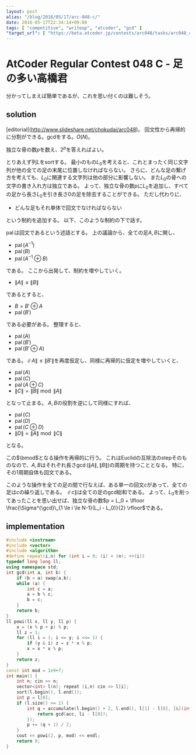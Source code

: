 ```yaml
---
layout: post
alias: "/blog/2016/05/17/arc-048-c/"
date: 2016-05-17T22:34:14+09:00
tags: [ "competitive", "writeup", "atcoder", "gcd" ]
"target_url": [ "https://beta.atcoder.jp/contests/arc048/tasks/arc048_c" ]
---
```


# AtCoder Regular Contest 048 C - 足の多い高橋君

分かってしまえば簡単であるが、これを思い付くのは難しそう。

## solution

[editorial[(http://www.slideshare.net/chokudai/arc048)。
回文性から再帰的に分割ができる。gcdをする。$O(N)$。

独立な骨の数$p$を数え、$2^p$を答えればよい。

とりあえず列$L$をsortする。
最小のもの$L_0$を考えると、これとまったく同じ文字列が他の全ての足の末尾に位置しなければならない。
さらに、どんな足の繋げ方を考えても、$L_0$に関連する文字列は他の部分に影響しない。
また$L_0$の骨への文字の書き入れ方は独立である。
よって、独立な骨の数$p$に$L_0$を追加し、すべての足から長さ$L_0$を引き長さ$0$の足を除去することができる。
ただし代わりに、

-   どんな足もそれ単体で回文でなければならない

という制約を追加する。
以下、このような制約の下で話す。

$\operatorname{pal}$は回文であるという述語とする。
上の議論から、全ての足$A,B$に関し、

-   $\operatorname{pal}(A^{-1})$
-   $\operatorname{pal}(B)$
-   $\operatorname{pal}(A^{-1} \oplus B)$

である。
ここから出発して、制約を増やしていく。

-   $\|A\| \le \|B\|$

であるとすると、

-   $B = B' \oplus A$
-   $\operatorname{pal}(B')$

である必要がある。
整理すると、

-   $\operatorname{pal}(A)$
-   $\operatorname{pal}(B')$
-   $\operatorname{pal}(B' \oplus A)$

である。$\|A\| \le \|B'\|$を再度仮定し、同様に再帰的に仮定を増やしていくと、

-   $\operatorname{pal}(A)$
-   $\operatorname{pal}(C)$
-   $\operatorname{pal}(A \oplus C)$
-   $\|C\| = \|B\| \bmod \|A\|$

となって止まる。
$A,B$の役割を逆にして同様にすれば、

-   $\operatorname{pal}(C)$
-   $\operatorname{pal}(D)$
-   $\operatorname{pal}(C \oplus D)$
-   $\|D\| = \|A\| \bmod \|C\|$

となる。

この$\bmod$となる操作を再帰的に行う。
これはEuclidの互除法のstepそのものなので、$A,B$はそれぞれ長さ$\gcd(\|A\|,\|B\|)$の周期を持つこととなる。
特に、その$1$周期自体も回文である。

このような操作を全ての足の間で行なえば、ある単一の回文$c$があって、全ての足は$c$の繰り返しである。
$\|c\|$は全ての足のgcd総和である。
よって、$L_0$を削ってあったことを思い出せば、独立な骨の数$p = L_0 + \lfloor \frac{\Sigma^{\gcd}\_{1 \le i \le N-1}(L_i - L_0)}{2} \rfloor$である。

## implementation

``` c++
#include <iostream>
#include <vector>
#include <algorithm>
#define repeat(i,n) for (int i = 0; (i) < (n); ++(i))
typedef long long ll;
using namespace std;
int gcd(int a, int b) {
    if (b < a) swap(a,b);
    while (a) {
        int c = a;
        a = b % c;
        b = c;
    }
    return b;
}
ll powi(ll x, ll y, ll p) {
    x = (x % p + p) % p;
    ll z = 1;
    for (ll i = 1; i <= y; i <<= 1) {
        if (y & i) z = z * x % p;
        x = x * x % p;
    }
    return z;
}
const int mod = 1e9+7;
int main() {
    int n; cin >> n;
    vector<int> l(n); repeat (i,n) cin >> l[i];
    sort(l.begin(), l.end());
    int p = l[0];
    if (l.size() >= 2) {
        int q = accumulate(l.begin() + 2, l.end(), l[1] - l[0], [&](int acc, int li) {
            return gcd(acc, li - l[0]);
        });
        p += (q + 1) / 2;
    }
    cout << powi(2, p, mod) << endl;
    return 0;
}
```
